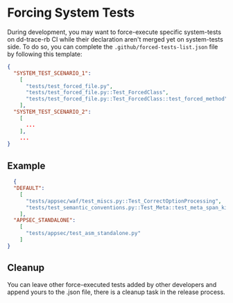 # Forcing System Tests

During development, you may want to force-execute specific system-tests on dd-trace-rb CI while their declaration aren't merged yet on system-tests side.
To do so, you can complete the `.github/forced-tests-list.json` file by following this template:

```json
{
  "SYSTEM_TEST_SCENARIO_1":
    [
      "tests/test_forced_file.py",
      "tests/test_forced_file.py::Test_ForcedClass",
      "tests/test_forced_file.py::Test_ForcedClass::test_forced_method"
    ],
  "SYSTEM_TEST_SCENARIO_2":
    [
      ...
    ],
    ...
}
```

## Example

```json
  {
  "DEFAULT":
    [
      "tests/appsec/waf/test_miscs.py::Test_CorrectOptionProcessing",
      "tests/test_semantic_conventions.py::Test_Meta::test_meta_span_kind"
    ],
  "APPSEC_STANDALONE":
    [
      "tests/appsec/test_asm_standalone.py"
    ]
}
```

## Cleanup

You can leave other force-executed tests added by other developers and append yours to the .json file, there is a cleanup task in the release process.